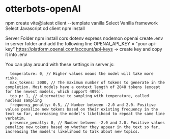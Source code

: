 # otterbots-openAI

npm create vite@latest client --template vanilla
Select Vanilla framework
Select Javascript
cd client
npm install

Server Folder
npm install cors dotenv express nodemon openai
create .env in server folder and add the following line OPENAI_API_KEY = "your api-key"
https://platform.openai.com/account/api-keys -> create key and copy it into .env 

You can play around with these settings in server.js:

      temperature: 0, // Higher values means the model will take more risks.
      max_tokens: 3000, // The maximum number of tokens to generate in the completion. Most models have a context length of 2048 tokens (except for the newest models, which support 4096).
      top_p: 1, // alternative to sampling with temperature, called nucleus sampling
      frequency_penalty: 0.5, // Number between -2.0 and 2.0. Positive values penalize new tokens based on their existing frequency in the text so far, decreasing the model's likelihood to repeat the same line verbatim.
      presence_penalty: 0, // Number between -2.0 and 2.0. Positive values penalize new tokens based on whether they appear in the text so far, increasing the model's likelihood to talk about new topics.
